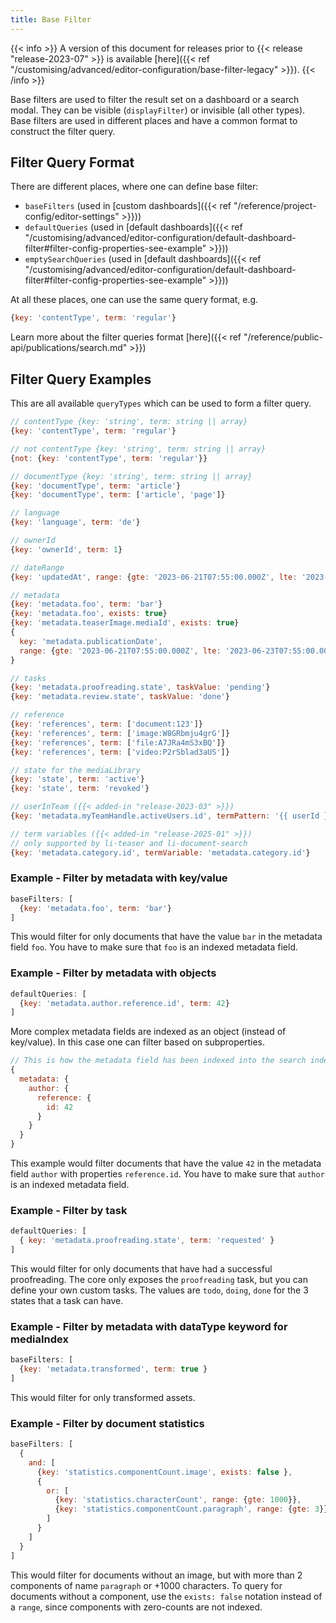 ```yaml
---
title: Base Filter
---
```


{{< info >}}
A version of this document for releases prior to {{< release "release-2023-07" >}} is available [here]({{< ref "/customising/advanced/editor-configuration/base-filter-legacy" >}}).
{{< /info >}}

Base filters are used to filter the result set on a dashboard or a search modal.
They can be visible (`displayFilter`) or invisible (all other types).
Base filters are used in different places and have a common format to construct the filter query.

## Filter Query Format

There are different places, where one can define base filter:

- `baseFilters` (used in [custom dashboards]({{< ref "/reference/project-config/editor-settings" >}}))
- `defaultQueries` (used in [default dashboards]({{< ref "/customising/advanced/editor-configuration/default-dashboard-filter#filter-config-properties-see-example" >}}))
- `emptySearchQueries` (used in [default dashboards]({{< ref "/customising/advanced/editor-configuration/default-dashboard-filter#filter-config-properties-see-example" >}}))

At all these places, one can use the same query format, e.g.

```js
{key: 'contentType', term: 'regular'}
```

Learn more about the filter queries format [here]({{< ref "/reference/public-api/publications/search.md" >}})

## Filter Query Examples

This are all available `queryTypes` which can be used to form a filter query.

```js
// contentType {key: 'string', term: string || array}
{key: 'contentType', term: 'regular'}

// not contentType {key: 'string', term: string || array}
{not: {key: 'contentType', term: 'regular'}}

// documentType {key: 'string', term: string || array}
{key: 'documentType', term: 'article'}
{key: 'documentType', term: ['article', 'page']}

// language
{key: 'language', term: 'de'}

// ownerId
{key: 'ownerId', term: 1}

// dateRange
{key: 'updatedAt', range: {gte: '2023-06-21T07:55:00.000Z', lte: '2023-06-23T07:55:00.000Z'}}

// metadata
{key: 'metadata.foo', term: 'bar'}
{key: 'metadata.foo', exists: true}
{key: 'metadata.teaserImage.mediaId', exists: true}
{
  key: 'metadata.publicationDate',
  range: {gte: '2023-06-21T07:55:00.000Z', lte: '2023-06-23T07:55:00.000Z'}
}

// tasks
{key: 'metadata.proofreading.state', taskValue: 'pending'}
{key: 'metadata.review.state', taskValue: 'done'}

// reference
{key: 'references', term: ['document:123']}
{key: 'references', term: ['image:W8GRbmju4grG']}
{key: 'references', term: ['file:A7JRa4mS3xBQ']}
{key: 'references', term: ['video:P2rSblad3aUS']}

// state for the mediaLibrary
{key: 'state', term: 'active'}
{key: 'state', term: 'revoked'}

// userInTeam ({{< added-in "release-2023-03" >}})
{key: 'metadata.myTeamHandle.activeUsers.id', termPattern: '{{ userId }}'}

// term variables ({{< added-in "release-2025-01" >}})
// only supported by li-teaser and li-document-search
{key: 'metadata.category.id', termVariable: 'metadata.category.id'}
```

### Example - Filter by metadata with key/value

```js
baseFilters: [
  {key: 'metadata.foo', term: 'bar'}
]
```

This would filter for only documents that have the value `bar` in the metadata field `foo`. You have to make sure that `foo` is an indexed metadata field.

### Example - Filter by metadata with objects

```js
defaultQueries: [
  {key: 'metadata.author.reference.id', term: 42}
]
```

More complex metadata fields are indexed as an object (instead of key/value). In this case one can filter based on subproperties.

```js
// This is how the metadata field has been indexed into the search index
{
  metadata: {
    author: {
      reference: {
        id: 42
      }
    }
  }
}
```

This example would filter documents that have the value `42` in the metadata field `author` with properties `reference.id`. You have to make sure that `author` is an indexed metadata field.

### Example - Filter by task

```js
defaultQueries: [
  { key: 'metadata.proofreading.state', term: 'requested' }
]
```

This would filter for only documents that have had a successful proofreading. The core only exposes the `proofreading` task, but you can define your own custom tasks. The values are `todo`, `doing`, `done` for the 3 states that a task can have.

### Example - Filter by metadata with dataType keyword for mediaIndex

```js
baseFilters: [
  {key: 'metadata.transformed', term: true }
]
```

This would filter for only transformed assets.

### Example - Filter by document statistics

```js
baseFilters: [
  {
    and: [
      {key: 'statistics.componentCount.image', exists: false },
      {
        or: [
          {key: 'statistics.characterCount', range: {gte: 1000}},
          {key: 'statistics.componentCount.paragraph', range: {gte: 3}}
        ]
      }
    ]
  }
]
```

This would filter for documents without an image, but with more than 2 components of name `paragraph` or +1000 characters.
To query for documents without a component, use the `exists: false` notation instead of a `range`, since components
with zero-counts are not indexed.

